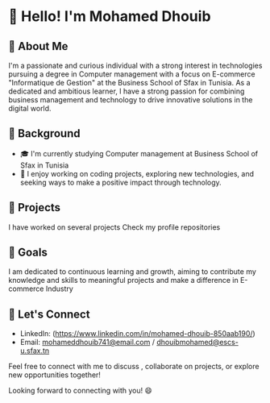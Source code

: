 # 👋 Hello! I'm Mohamed Dhouib



## 🌟 About Me

I'm a passionate and curious individual with a strong interest in technologies pursuing a degree in Computer management  with a focus on E-commerce "Informatique de Gestion" at the Business School of Sfax in Tunisia. As a dedicated and ambitious learner, I have a strong passion for combining business management and technology to drive innovative solutions in the digital world.


## 🌱 Background

- 🎓 I'm currently studying Computer management at Business School of Sfax in Tunisia
- 💼 I enjoy working on coding projects, exploring new technologies, and seeking ways to make a positive impact through technology.

## 🔭 Projects

I have worked on several projects Check my profile repositories 

## 🚀 Goals

I am dedicated to continuous learning and growth, aiming to contribute my knowledge and skills to meaningful projects and make a difference in  E-commerce Industry

## 💬 Let's Connect

- LinkedIn: (https://www.linkedin.com/in/mohamed-dhouib-850aab190/)
- Email: mohameddhouib741@email.com / dhouibmohamed@escs-u.sfax.tn

Feel free to connect with me to discuss , collaborate on projects, or explore new opportunities together!

Looking forward to connecting with you! 😄
